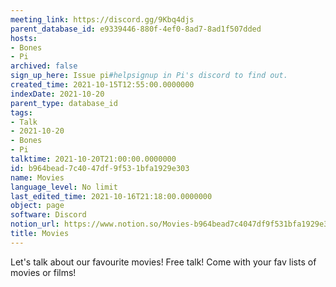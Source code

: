 ```yaml
---
meeting_link: https://discord.gg/9Kbq4djs
parent_database_id: e9339446-880f-4ef0-8ad7-8ad1f507dded
hosts:
- Bones
- Pi
archived: false
sign_up_here: Issue pi#helpsignup in Pi's discord to find out.
created_time: 2021-10-15T12:55:00.0000000
indexDate: 2021-10-20
parent_type: database_id
tags:
- Talk
- 2021-10-20
- Bones
- Pi
talktime: 2021-10-20T21:00:00.0000000
id: b964bead-7c40-47df-9f53-1bfa1929e303
name: Movies
language_level: No limit
last_edited_time: 2021-10-16T21:18:00.0000000
object: page
software: Discord
notion_url: https://www.notion.so/Movies-b964bead7c4047df9f531bfa1929e303
title: Movies
---
```


Let's talk about our favourite movies!
Free talk! Come with your fav lists of movies or films!


